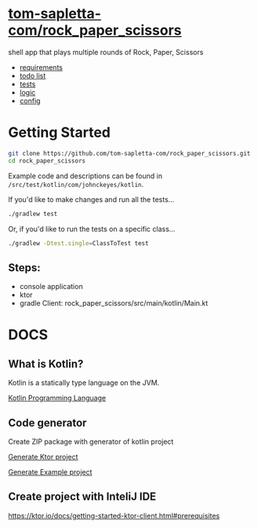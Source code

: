 # [tom-sapletta-com/rock_paper_scissors](https://github.com/tom-sapletta-com/rock_paper_scissors)

shell app that plays multiple rounds of Rock, Paper, Scissors

+ [requirements](DOCS/requirements.md)
+ [todo list](DOCS/todo.md)
+ [tests](DOCS/tests.md)
+ [logic](DOCS/logic.md)
+ [config](DOCS/config.md)



# Getting Started

```bash 
git clone https://github.com/tom-sapletta-com/rock_paper_scissors.git
cd rock_paper_scissors
```

Example code and descriptions can be found in `/src/test/kotlin/com/johnckeyes/kotlin`.

If you'd like to make changes and run all the tests...
```bash
./gradlew test
```
Or, if you'd like to run the tests on a specific class...
```bash
./gradlew -Dtest.single=ClassToTest test
```

## Steps:

+ console application
+ ktor
+ gradle
Client:
rock_paper_scissors/src/main/kotlin/Main.kt


# DOCS

## What is Kotlin?

Kotlin is a statically type language on the JVM.

[Kotlin Programming Language](https://kotlinlang.org/)

## Code generator
Create ZIP package with generator of kotlin project

[Generate Ktor project](https://start.ktor.io/)

[Generate Example project](https://start.ktor.io/#/final?name=game&website=example.com&artifact=com.example.game&kotlinVersion=1.7.20&ktorVersion=2.1.2&buildSystem=GRADLE_KTS&engine=NETTY&configurationIn=CODE&addSampleCode=true&plugins=)


## Create project with InteliJ IDE

https://ktor.io/docs/getting-started-ktor-client.html#prerequisites
